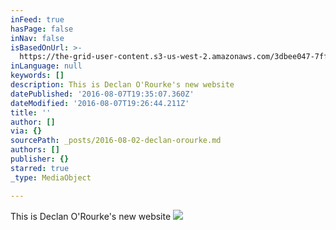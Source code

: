 ```yaml
---
inFeed: true
hasPage: false
inNav: false
isBasedOnUrl: >-
  https://the-grid-user-content.s3-us-west-2.amazonaws.com/3dbee047-7ffa-42cb-8ddc-fd6cb8379c98.jpg
inLanguage: null
keywords: []
description: This is Declan O'Rourke's new website
datePublished: '2016-08-07T19:35:07.360Z'
dateModified: '2016-08-07T19:26:44.211Z'
title: ''
author: []
via: {}
sourcePath: _posts/2016-08-02-declan-orourke.md
authors: []
publisher: {}
starred: true
_type: MediaObject

---
```

This is Declan O'Rourke's new website
![](https://the-grid-user-content.s3-us-west-2.amazonaws.com/3dbee047-7ffa-42cb-8ddc-fd6cb8379c98.jpg)